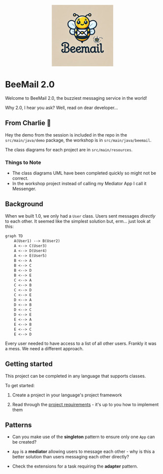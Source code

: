 <p align="center">
  <img src="logo.png" width="200px" alt="Bee Mail Logo">
</p>

# BeeMail 2.0

Welcome to BeeMail 2.0, the buzziest messaging service in the world!

Why 2.0, I hear you ask? Well, read on dear developer...

## From Charlie :wave:

Hey the demo from the session is included in the repo in the `src/main/java/demo` package, the workshop is in
`src/main/java/beemail`.

The class diagrams for each project are in `src/main/resources`.

### Things to Note

- The class diagrams UML have been completed quickly so might not be correct.
- In the workshop project instead of calling my Mediator App I call it Messenger.

## Background

When we built 1.0, we only had a `User` class. Users sent messages _directly_ to
each other. It seemed like the simplest solution but, erm... just look at this:

```mermaid
graph TD
    A(User1) --> B(User2)
    A <--> C(User3)
    A <--> D(User4)
    A <--> E(User5)
    B <--> A
    B <--> C
    B <--> D
    B <--> E
    C <--> A
    C <--> B
    C <--> D
    C <--> E
    D <--> A
    D <--> B
    D <--> C
    D <--> E
    E <--> A
    E <--> B
    E <--> C
    E <--> D
```

Every user needed to have access to a list of all other users. Frankly it was a
mess. We need a different approach.

## Getting started

This project can be completed in any language that supports classes.

To get started:

1. Create a project in your language's project framework

2. Read through the [project requirements](/TODO.md) - it's up to you how to
   implement them

## Patterns

- Can you make use of the **singleton** pattern to ensure only one `App` can be
  created?

- `App` is a **mediator** allowing users to message each other - why is this a
  better solution than users messaging each other directly?

- Check the extensions for a task requiring the **adapter** pattern.

